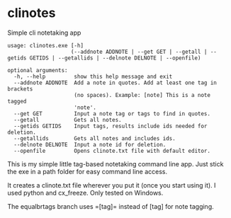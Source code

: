 # clinotes
Simple cli notetaking app

    usage: clinotes.exe [-h]
                        (--addnote ADDNOTE | --get GET | --getall | --getids GETIDS | --getallids | --delnote DELNOTE | --openfile)
  
    optional arguments:
      -h, --help         show this help message and exit
      --addnote ADDNOTE  Add a note in quotes. Add at least one tag in brackets
                         (no spaces). Example: [note] This is a note tagged
                         'note'.
      --get GET          Input a note tag or tags to find in quotes.
      --getall           Gets all notes.
      --getids GETIDS    Input tags, results include ids needed for deletion.
      --getallids        Gets all notes and includes ids.
      --delnote DELNOTE  Input a note id for deletion.
      --openfile         Opens clinote.txt file with default editor.
    

This is my simple little tag-based notetaking command line app. Just stick the exe in a path folder for easy command line access.

It creates a clinote.txt file wherever you put it (once you start using it). I used python and cx_freeze. Only tested on Windows.

The  equalbrtags branch uses =[tag]= instead of [tag] for note tagging.